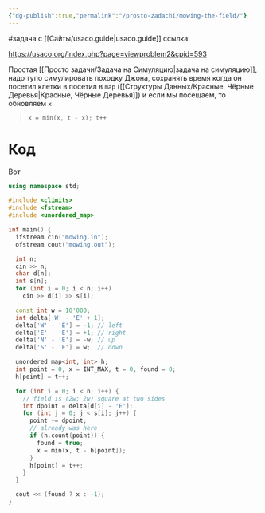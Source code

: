 ```yaml
---
{"dg-publish":true,"permalink":"/prosto-zadachi/mowing-the-field/"}
---
```


#задача  с [[Сайты/usaco.guide\|usaco.guide]] ссылка:

https://usaco.org/index.php?page=viewproblem2&cpid=593

Простая [[Просто задачи/Задача на Симуляцию\|задача на симуляцию]], надо тупо симулировать походку Джона, сохранять время когда он посетил клетки в посетил в `map` ([[Структуры Данных/Красные, Чёрные Деревья\|Красные, Чёрные Деревья]]) и если мы посещаем, то обновляем `x`

> `x = min(x, t - x); t++`

# Код
Вот


```cpp
using namespace std;

#include <climits>
#include <fstream>
#include <unordered_map>

int main() {
  ifstream cin("mowing.in");
  ofstream cout("mowing.out");

  int n;
  cin >> n;
  char d[n];
  int s[n];
  for (int i = 0; i < n; i++)
    cin >> d[i] >> s[i];

  const int w = 10'000;
  int delta['W' - 'E' + 1];
  delta['W' - 'E'] = -1; // left
  delta['E' - 'E'] = +1; // right
  delta['N' - 'E'] = -w; // up
  delta['S' - 'E'] = w;  // down

  unordered_map<int, int> h;
  int point = 0, x = INT_MAX, t = 0, found = 0;
  h[point] = t++;

  for (int i = 0; i < n; i++) {
    // field is (2w; 2w) square at two sides
    int dpoint = delta[d[i] - 'E'];
    for (int j = 0; j < s[i]; j++) {
      point += dpoint;
      // already was here
      if (h.count(point)) {
        found = true;
        x = min(x, t - h[point]);
      }
      h[point] = t++;
    }
  }

  cout << (found ? x : -1);
}
```